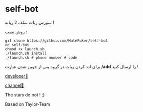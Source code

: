 # self-bot
سورس ربات سلف 2 زبانه !

روش نصب :
```
git clone https://github.com/MutePuker/self-bot
cd self-bot
chmod +x launch.sh
./launch.sh install
./launch.sh # phone number # code 
```
براي ادد كردن ربات در گروه پس از جوين شدن عبارت
<b>/add</b> 
را ارسال كنيد !

[developer👤](https://telegram.me/MutePuker)

[channel📢](https://telegram.me/MutePuker)

The stars do not ! ;)


Based on Taylor-Team
